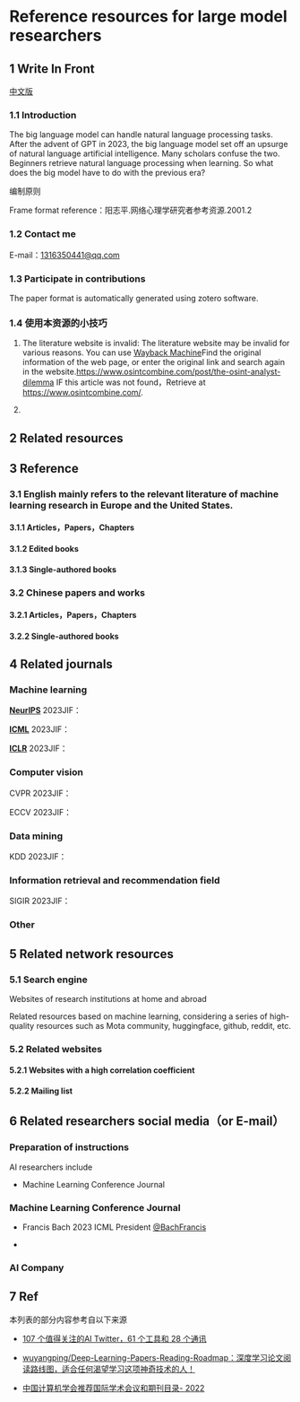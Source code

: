 # Reference resources for large model researchers

## 1 Write In Front

[中文版](/Readme-zh.md)

### 1.1 Introduction

The big language model can handle natural language processing tasks. After the advent of GPT in 2023, the big language model set off an upsurge of natural language artificial intelligence. Many scholars confuse the two. Beginners retrieve natural language processing when learning. So what does the big model have to do with the previous era?

编制原则



Frame format reference：阳志平.网络心理学研究者参考资源.2001.2

### 1.2 Contact me

E-mail：1316350441@qq.com

### 1.3 Participate in contributions

The paper format is automatically generated using zotero software.

### 1.4 使用本资源的小技巧

1. The literature website is invalid: The literature website may be invalid for various reasons. You can use [Wayback Machine](https://web.archive.org/)Find the original information of the web page, or enter the original link and search again in the website.https://www.osintcombine.com/post/the-osint-analyst-dilemma IF this article was not found，Retrieve at https://www.osintcombine.com/.

2. 

## 2 Related resources

## 3 Reference

### 3.1 English mainly refers to the relevant literature of machine learning research in Europe and the United States.

#### 3.1.1 Articles，Papers，Chapters

#### 3.1.2 Edited books

#### 3.1.3 Single-authored books

### 3.2 Chinese papers and works

#### 3.2.1 Articles，Papers，Chapters

#### 3.2.2 Single-authored books



## 4 Related journals

### Machine learning

**[NeurIPS](https://nips.cc/)**
	2023JIF：

**[ICML](https://icml.cc/)**
	2023JIF：

**[ICLR](https://iclr.cc/)**
	2023JIF：

### Computer vision

CVPR
	2023JIF：

ECCV
	2023JIF：

### Data mining

KDD
	2023JIF：

### Information retrieval and recommendation field

SIGIR
	2023JIF：

### Other

## 5 Related network resources

### 5.1 Search engine

Websites of research institutions at home and abroad

Related resources based on machine learning, considering a series of high-quality resources such as Mota community, huggingface, github, reddit, etc.

### 5.2 Related websites



#### 5.2.1 Websites with a high correlation coefficient

#### 5.2.2 Mailing list

## 6 Related researchers social media（or E-mail）

### Preparation of instructions

AI researchers include
- Machine Learning Conference Journal

### Machine Learning Conference Journal

- Francis Bach 2023 ICML President
[@BachFrancis](https://twitter.com/BachFrancis)

- 

### AI Company

## 7 Ref

本列表的部分内容参考自以下来源

- [107 个值得关注的AI Twitter，61 个工具和 28 个通讯](https://hub.baai.ac.cn/view/24040)

- [wuyangping/Deep-Learning-Papers-Reading-Roadmap：深度学习论文阅读路线图，适合任何渴望学习这项神奇技术的人！](https://github.com/floodsung/Deep-Learning-Papers-Reading-Roadmap)

- [中国计算机学会推荐国际学术会议和期刊目录- 2022](https://www.ccf.org.cn/ccf/contentcore/resource/download?ID=24593B4DA44CC9C37A775C5FAF753AF7513C9AC66E1E3AA5B3CD410B5EC529F8)
